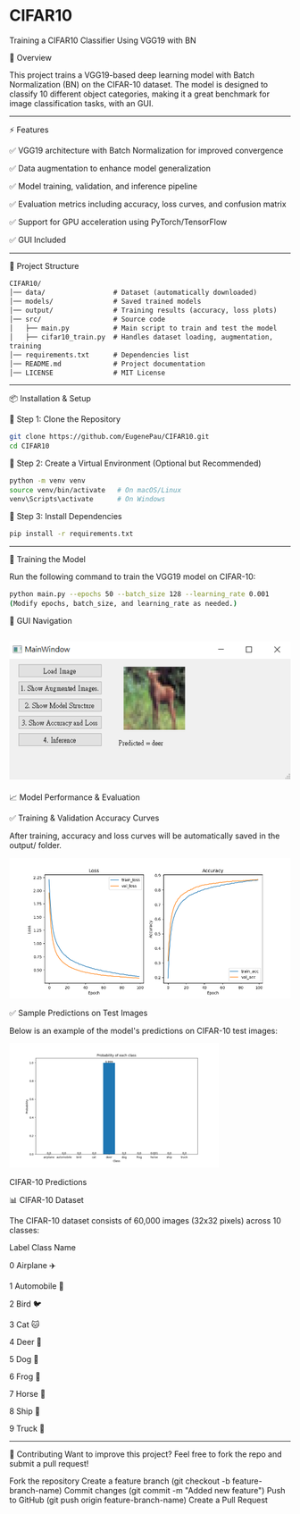 # CIFAR10
Training a CIFAR10 Classifier Using VGG19 with BN

📌 Overview

This project trains a VGG19-based deep learning model with Batch Normalization (BN) on the CIFAR-10 dataset. The model is designed to classify 10 different object categories, making it a great benchmark for image classification tasks, with an GUI.

-----------------------------------------------------------------------------------------------------------------------------------------------------------

⚡ Features

✅ VGG19 architecture with Batch Normalization for improved convergence

✅ Data augmentation to enhance model generalization

✅ Model training, validation, and inference pipeline

✅ Evaluation metrics including accuracy, loss curves, and confusion matrix

✅ Support for GPU acceleration using PyTorch/TensorFlow

✅ GUI Included

-----------------------------------------------------------------------------------------------------------------------------------------------------------

📂 Project Structure
```
CIFAR10/
│── data/                 # Dataset (automatically downloaded)
│── models/               # Saved trained models
│── output/               # Training results (accuracy, loss plots)
│── src/                  # Source code
│   ├── main.py           # Main script to train and test the model
│   ├── cifar10_train.py  # Handles dataset loading, augmentation, training
│── requirements.txt      # Dependencies list
│── README.md             # Project documentation
│── LICENSE               # MIT License
```

-----------------------------------------------------------------------------------------------------------------------------------------------------------

📦 Installation & Setup

🔹 Step 1: Clone the Repository

```bash
git clone https://github.com/EugenePau/CIFAR10.git
cd CIFAR10
```

🔹 Step 2: Create a Virtual Environment (Optional but Recommended)

```bash
python -m venv venv
source venv/bin/activate   # On macOS/Linux
venv\Scripts\activate      # On Windows
```

🔹 Step 3: Install Dependencies

```bash
pip install -r requirements.txt
```
-----------------------------------------------------------------------------------------------------------------------------------------------------------

🚀 Training the Model

Run the following command to train the VGG19 model on CIFAR-10:

```bash
python main.py --epochs 50 --batch_size 128 --learning_rate 0.001
(Modify epochs, batch_size, and learning_rate as needed.)
```

🚀 GUI Navigation

![GUI](GUI_demo.png)
-----------------------------------------------------------------------------------------------------------------------------------------------------------

📈 Model Performance & Evaluation

✅ Training & Validation Accuracy Curves

After training, accuracy and loss curves will be automatically saved in the output/ folder.

![Losses](epoch_100.png)

✅ Sample Predictions on Test Images

Below is an example of the model's predictions on CIFAR-10 test images:

![Model Prediction](inference_demo.png)

CIFAR-10 Predictions

📊 CIFAR-10 Dataset

The CIFAR-10 dataset consists of 60,000 images (32x32 pixels) across 10 classes:

Label	Class Name

0	Airplane ✈️

1	Automobile 🚗

2	Bird 🐦

3	Cat 🐱

4	Deer 🦌

5	Dog 🐶

6	Frog 🐸

7	Horse 🐴

8	Ship 🚢

9	Truck 🚚

-----------------------------------------------------------------------------------------------------------------------------------------------------------

🤝 Contributing
Want to improve this project? Feel free to fork the repo and submit a pull request!

Fork the repository
Create a feature branch (git checkout -b feature-branch-name)
Commit changes (git commit -m "Added new feature")
Push to GitHub (git push origin feature-branch-name)
Create a Pull Request

